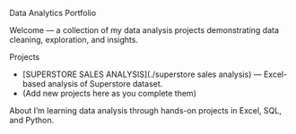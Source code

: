 Data Analytics Portfolio

Welcome — a collection of my data analysis projects demonstrating data cleaning, exploration, and insights.

Projects
- [SUPERSTORE SALES ANALYSIS](./superstore sales analysis) — Excel-based analysis of Superstore dataset.
- (Add new projects here as you complete them)

About
I’m learning data analysis through hands-on projects in Excel, SQL, and Python. 
